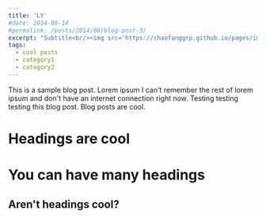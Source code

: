 ```yaml
---
title: 'LY'
#date: 2014-08-14
#permalink: /posts/2014/08/blog-post-3/
excerpt: "Subtitle<br/><img src='https://chaofanggrp.github.io/pages/images/mem3.png'>"
tags:
  - cool posts
  - category1
  - category2
---
```


This is a sample blog post. Lorem ipsum I can't remember the rest of lorem ipsum and don't have an internet connection right now. Testing testing testing this blog post. Blog posts are cool. 

Headings are cool
======

You can have many headings
======

Aren't headings cool?
------

